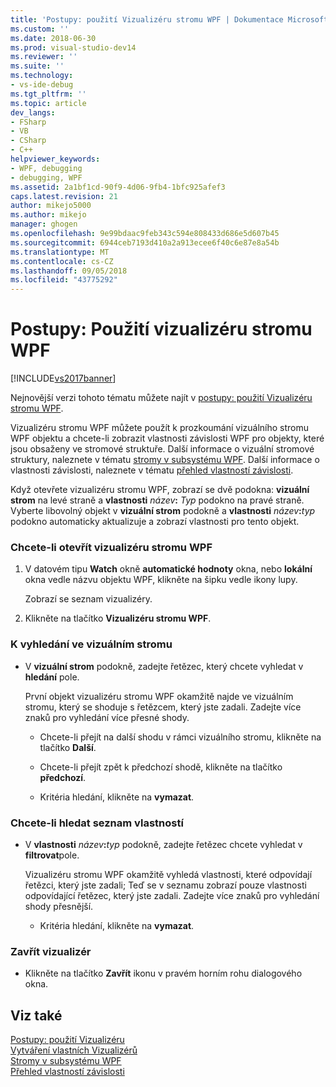 ```yaml
---
title: 'Postupy: použití Vizualizéru stromu WPF | Dokumentace Microsoftu'
ms.custom: ''
ms.date: 2018-06-30
ms.prod: visual-studio-dev14
ms.reviewer: ''
ms.suite: ''
ms.technology:
- vs-ide-debug
ms.tgt_pltfrm: ''
ms.topic: article
dev_langs:
- FSharp
- VB
- CSharp
- C++
helpviewer_keywords:
- WPF, debugging
- debugging, WPF
ms.assetid: 2a1bf1cd-90f9-4d06-9fb4-1bfc925afef3
caps.latest.revision: 21
author: mikejo5000
ms.author: mikejo
manager: ghogen
ms.openlocfilehash: 9e99bdaac9feb343c594e808433d686e5d607b45
ms.sourcegitcommit: 6944ceb7193d410a2a913ecee6f40c6e87e8a54b
ms.translationtype: MT
ms.contentlocale: cs-CZ
ms.lasthandoff: 09/05/2018
ms.locfileid: "43775292"
---
```

# <a name="how-to-use-the-wpf-tree-visualizer"></a>Postupy: Použití vizualizéru stromu WPF
[!INCLUDE[vs2017banner](../includes/vs2017banner.md)]

Nejnovější verzi tohoto tématu můžete najít v [postupy: použití Vizualizéru stromu WPF](https://docs.microsoft.com/visualstudio/debugger/how-to-use-the-wpf-tree-visualizer).  
  
Vizualizéru stromu WPF můžete použít k prozkoumání vizuálního stromu WPF objektu a chcete-li zobrazit vlastnosti závislosti WPF pro objekty, které jsou obsaženy ve stromové struktuře. Další informace o vizuální stromové struktury, naleznete v tématu [stromy v subsystému WPF](http://msdn.microsoft.com/library/e83f25e5-d66b-4fc7-92d2-50130c9a6649). Další informace o vlastnosti závislosti, naleznete v tématu [přehled vlastností závislosti](http://msdn.microsoft.com/library/d119d00c-3afb-48d6-87a0-c4da4f83dee5).  
  
 Když otevřete vizualizéru stromu WPF, zobrazí se dvě podokna: **vizuální strom** na levé straně a **vlastnosti** _název_**:**  _Typ_ podokno na pravé straně. Vyberte libovolný objekt v **vizuální strom** podokně a **vlastnosti** _název_**:**_typ_ podokno automaticky aktualizuje a zobrazí vlastnosti pro tento objekt.  
  
### <a name="to-open-the-wpf-tree-visualizer"></a>Chcete-li otevřít vizualizéru stromu WPF  
  
1.  V datovém tipu **Watch** okně **automatické hodnoty** okna, nebo **lokální** okna vedle názvu objektu WPF, klikněte na šipku vedle ikony lupy.  
  
     Zobrazí se seznam vizualizéry.  
  
2.  Klikněte na tlačítko **Vizualizéru stromu WPF**.  
  
### <a name="to-search-the-visual-tree"></a>K vyhledání ve vizuálním stromu  
  
-   V **vizuální strom** podokně, zadejte řetězec, který chcete vyhledat v **hledání** pole.  
  
     První objekt vizualizéru stromu WPF okamžitě najde ve vizuálním stromu, který se shoduje s řetězcem, který jste zadali. Zadejte více znaků pro vyhledání více přesné shody.  
  
    -   Chcete-li přejít na další shodu v rámci vizuálního stromu, klikněte na tlačítko **Další**.  
  
    -   Chcete-li přejít zpět k předchozí shodě, klikněte na tlačítko **předchozí**.  
  
    -   Kritéria hledání, klikněte na **vymazat**.  
  
### <a name="to-search-the-properties-list"></a>Chcete-li hledat seznam vlastností  
  
-   V **vlastnosti** _název_**:**_typ_ podokně, zadejte řetězec chcete vyhledat v **filtrovat**pole.  
  
     Vizualizéru stromu WPF okamžitě vyhledá vlastnosti, které odpovídají řetězci, který jste zadali; Teď se v seznamu zobrazí pouze vlastnosti odpovídající řetězec, který jste zadali. Zadejte více znaků pro vyhledání shody přesnější.  
  
    -   Kritéria hledání, klikněte na **vymazat**.  
  
### <a name="to-close-the-visualizer"></a>Zavřít vizualizér  
  
-   Klikněte na tlačítko **Zavřít** ikonu v pravém horním rohu dialogového okna.  
  
## <a name="see-also"></a>Viz také  
 [Postupy: použití Vizualizéru](../misc/how-to-use-a-visualizer.md)   
 [Vytváření vlastních Vizualizérů](../debugger/create-custom-visualizers-of-data.md)   
 [Stromy v subsystému WPF](http://msdn.microsoft.com/library/e83f25e5-d66b-4fc7-92d2-50130c9a6649)   
 [Přehled vlastností závislosti](http://msdn.microsoft.com/library/d119d00c-3afb-48d6-87a0-c4da4f83dee5)



